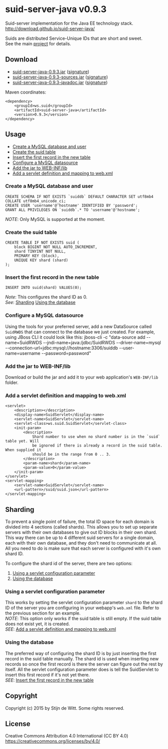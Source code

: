 # suid-server-java v0.9.3
Suid-server implementation for the Java EE technology stack.<br>
http://download.github.io/suid-server-java/

Suids are distributed Service-Unique IDs that are short and sweet.<br>
See the main [project](https://download.github.io/suid/) for details.

## Download
* [suid-server-java-0.9.3.jar](http://search.maven.org/remotecontent?filepath=ws/suid/suid-server-java/0.9.3/suid-server-java-0.9.3.jar) ([signature](http://search.maven.org/remotecontent?filepath=ws/suid/suid-server-java/0.9.3/suid-server-java-0.9.3.jar.asc))
* [suid-server-java-0.9.3-sources.jar](http://search.maven.org/remotecontent?filepath=ws/suid/suid-server-java/0.9.3/suid-server-java-0.9.3-sources.jar) ([signature](http://search.maven.org/remotecontent?filepath=ws/suid/suid-server-java/0.9.3/suid-server-java-0.9.3-sources.jar.asc))
* [suid-server-java-0.9.3-javadoc.jar](http://search.maven.org/remotecontent?filepath=ws/suid/suid-server-java/0.9.3/suid-server-java-0.9.3-javadoc.jar) ([signature](http://search.maven.org/remotecontent?filepath=ws/suid/suid-server-java/0.9.3/suid-server-java-0.9.3-javadoc.jar.asc))

Maven coordinates:

	<dependency>
		<groupId>ws.suid</groupId>
		<artifactId>suid-server-java</artifactId>
		<version>0.9.3</version>
	</dependency>

## Usage
* [Create a MySQL database and user](#create-a-mysql-database-and-user)
* [Create the suid table](#create-the-suid-table)
* [Insert the first record in the new table](#insert-the-first-record-in-the-new-table)
* [Configure a MySQL datasource](#configure-a-mysql-datasource)
* [Add the jar to WEB-INF/lib](#add-the-jar-to-web-inf-lib)
* [Add a servlet definition and mapping to web.xml](#add-a-servlet-definition-and-mapping-to-web-xml)

### Create a MySQL database and user
	CREATE SCHEMA IF NOT EXISTS `suiddb` DEFAULT CHARACTER SET utf8mb4 COLLATE utf8mb4_unicode_ci;
	CREATE USER 'username'@'hostname' IDENTIFIED BY 'password';
	GRANT ALL PRIVILEGES ON `suiddb`.* TO 'username'@'hostname';
*NOTE*: Only MySQL is supported at the moment.

### Create the suid table
	CREATE TABLE IF NOT EXISTS suid (
		block BIGINT NOT NULL AUTO_INCREMENT,
		shard TINYINT NOT NULL,
		PRIMARY KEY (block),
		UNIQUE KEY shard (shard)
	);

### Insert the first record in the new table
	INSERT INTO suid(shard) VALUES(0);
*Note*: This configures the shard ID as 0.<br> 
*See*: [Sharding](#sharding) [Using the database](#using-the-database)

### Configure a MySQL datasource
Using the tools for your preferred server, add a new DataSource called `SuidRWDS` that can connect to the database we just created.
For example, using JBoss CLI it could look like this:
	jboss-cli -c "data-source add --name=SuidRWDS --jndi-name=java:/jdbc/SuidRWDS --driver-name=mysql --connection-url=jdbc:mysql://hostname:3306/suiddb --user-name=username --password=password"

### Add the jar to WEB-INF/lib
Download or build the jar and add it to your web application's `WEB-INF/lib` folder.

### Add a servlet definition and mapping to web.xml
	<servlet>
		<description></description>
		<display-name>SuidServlet</display-name>
		<servlet-name>SuidServlet</servlet-name>
		<servlet-class>ws.suid.SuidServlet</servlet-class>
		<init-param>
			<description>
				Shard number to use when no shard number is in the `suid` table yet. Will
				be ignored if there is already a record in the suid table. When supplied it
				should be in the range from 0 .. 3.
			</description>
			<param-name>shard</param-name>
			<param-value>0</param-value>
		</init-param>
	</servlet>
	<servlet-mapping>
		<servlet-name>SuidServlet</servlet-name>
		<url-pattern>/suid/suid.json</url-pattern>
	</servlet-mapping>

## Sharding
To prevent a single point of failure, the total ID space for each domain is divided into 4 sections (called shards). 
This allows you to set up separate servers with their own databases to give out ID blocks in their own shard. This way there can be up to 4 different suid servers for a single domain, each with their own database, and they don't need to communicate at all. All you need to do is make sure that each server is configured with it's own shard ID.

To configure the shard id of the server, there are two options:
1. [Using a servlet configuration parameter](#using-a-servlet-configuration-parameter)
2. [Using the database](#using-the-database)

### Using a servlet configuration parameter
This works by setting the servlet configuration parameter `shard` to the shard ID of the server you are configuring in your webapp's `web.xml` file. Refer to the previous section for an example. <br>
*NOTE*: This option only works if the suid table is still empty. If the suid table does not exist yet, it is created. <br>
*SEE*: [Add a servlet definition and mapping to web.xml](#add-a-servlet-definition-and-mapping-to-web-xml)

### Using the database
The preferred way of configuring the shard ID is by just inserting the first record in the suid table manually. The shard id is used when inserting new records so once the first record is there the server can figure out the rest by itself. All the servlet configuration parameter does is tell the SuidServlet to insert this first record if it's not yet there.<br>
*SEE*: [Insert the first record in the new table](#insert-the-first-record-in-the-new-table)

## Copyright
Copyright (c) 2015 by Stijn de Witt. Some rights reserved.

## License
Creative Commons Attribution 4.0 International (CC BY 4.0)
https://creativecommons.org/licenses/by/4.0/

